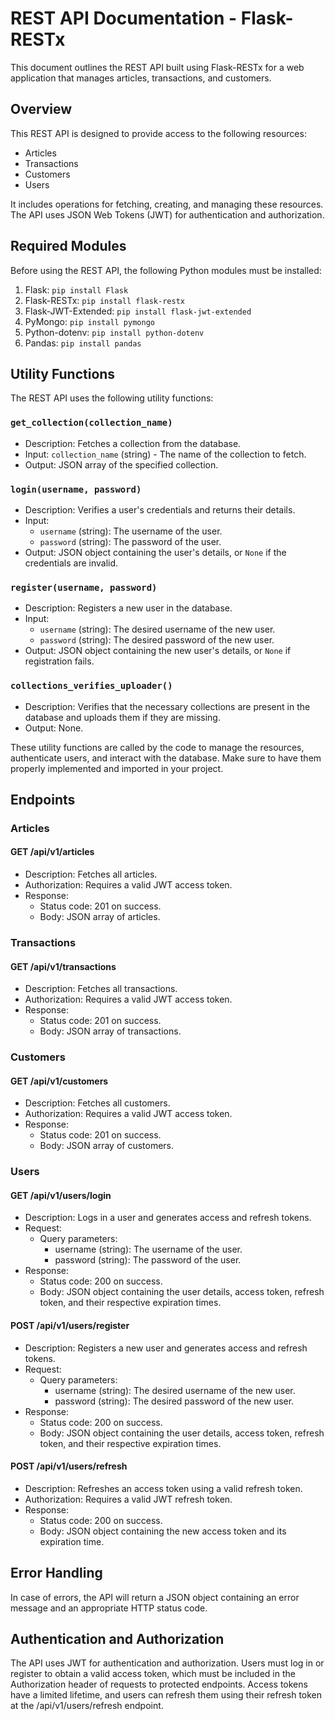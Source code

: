 # REST API Documentation - Flask-RESTx

This document outlines the REST API built using Flask-RESTx for a web application that manages articles, transactions, and customers.

## Overview

This REST API is designed to provide access to the following resources:

- Articles
- Transactions
- Customers
- Users

It includes operations for fetching, creating, and managing these resources. The API uses JSON Web Tokens (JWT) for authentication and authorization.



## Required Modules

Before using the REST API, the following Python modules must be installed:

1. Flask: `pip install Flask`
2. Flask-RESTx: `pip install flask-restx`
3. Flask-JWT-Extended: `pip install flask-jwt-extended`
4. PyMongo: `pip install pymongo`
5. Python-dotenv: `pip install python-dotenv`
6. Pandas: `pip install pandas`

## Utility Functions

The REST API uses the following utility functions:

### `get_collection(collection_name)`

- Description: Fetches a collection from the database.
- Input: `collection_name` (string) - The name of the collection to fetch.
- Output: JSON array of the specified collection.

### `login(username, password)`

- Description: Verifies a user's credentials and returns their details.
- Input:
  - `username` (string): The username of the user.
  - `password` (string): The password of the user.
- Output: JSON object containing the user's details, or `None` if the credentials are invalid.

### `register(username, password)`

- Description: Registers a new user in the database.
- Input:
  - `username` (string): The desired username of the new user.
  - `password` (string): The desired password of the new user.
- Output: JSON object containing the new user's details, or `None` if registration fails.

### `collections_verifies_uploader()`

- Description: Verifies that the necessary collections are present in the database and uploads them if they are missing.
- Output: None.

These utility functions are called by the code to manage the resources, authenticate users, and interact with the database. Make sure to have them properly implemented and imported in your project.


## Endpoints

### Articles

#### GET /api/v1/articles

- Description: Fetches all articles.
- Authorization: Requires a valid JWT access token.
- Response:
  - Status code: 201 on success.
  - Body: JSON array of articles.

### Transactions

#### GET /api/v1/transactions

- Description: Fetches all transactions.
- Authorization: Requires a valid JWT access token.
- Response:
  - Status code: 201 on success.
  - Body: JSON array of transactions.

### Customers

#### GET /api/v1/customers

- Description: Fetches all customers.
- Authorization: Requires a valid JWT access token.
- Response:
  - Status code: 201 on success.
  - Body: JSON array of customers.

### Users

#### GET /api/v1/users/login

- Description: Logs in a user and generates access and refresh tokens.
- Request:
  - Query parameters:
    - username (string): The username of the user.
    - password (string): The password of the user.
- Response:
  - Status code: 200 on success.
  - Body: JSON object containing the user details, access token, refresh token, and their respective expiration times.

#### POST /api/v1/users/register

- Description: Registers a new user and generates access and refresh tokens.
- Request:
  - Query parameters:
    - username (string): The desired username of the new user.
    - password (string): The desired password of the new user.
- Response:
  - Status code: 200 on success.
  - Body: JSON object containing the user details, access token, refresh token, and their respective expiration times.

#### POST /api/v1/users/refresh

- Description: Refreshes an access token using a valid refresh token.
- Authorization: Requires a valid JWT refresh token.
- Response:
  - Status code: 200 on success.
  - Body: JSON object containing the new access token and its expiration time.

## Error Handling

In case of errors, the API will return a JSON object containing an error message and an appropriate HTTP status code.

## Authentication and Authorization

The API uses JWT for authentication and authorization. Users must log in or register to obtain a valid access token, which must be included in the Authorization header of requests to protected endpoints. Access tokens have a limited lifetime, and users can refresh them using their refresh token at the /api/v1/users/refresh endpoint.

